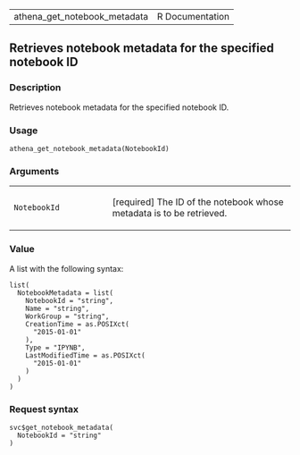 <table style="width: 100%;">
<tbody>
<tr class="odd">
<td>athena_get_notebook_metadata</td>
<td style="text-align: right;">R Documentation</td>
</tr>
</tbody>
</table>

## Retrieves notebook metadata for the specified notebook ID

### Description

Retrieves notebook metadata for the specified notebook ID.

### Usage

    athena_get_notebook_metadata(NotebookId)

### Arguments

<table>
<colgroup>
<col style="width: 35%" />
<col style="width: 65%" />
</colgroup>
<tbody>
<tr class="odd">
<td><code
id="athena_get_notebook_metadata_:_NotebookId">NotebookId</code></td>
<td><p>[required] The ID of the notebook whose metadata is to be
retrieved.</p></td>
</tr>
</tbody>
</table>

### Value

A list with the following syntax:

    list(
      NotebookMetadata = list(
        NotebookId = "string",
        Name = "string",
        WorkGroup = "string",
        CreationTime = as.POSIXct(
          "2015-01-01"
        ),
        Type = "IPYNB",
        LastModifiedTime = as.POSIXct(
          "2015-01-01"
        )
      )
    )

### Request syntax

    svc$get_notebook_metadata(
      NotebookId = "string"
    )
